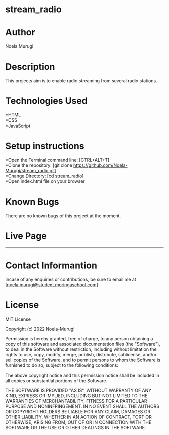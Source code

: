 # stream_radio
# Author
Noela Murugi
# Description
This projects aim is to enable radio streaming from several radio stations.
# Technologies Used
*HTML<br>
*CSS<br>
*JavaScript<br>
# Setup instructions
*Open the Terminal command line: [CTRL+ALT+T]<br>
*Clone the repository: [git clone https://github.com/Noela-Murugi/stream_radio.git]<br>
*Change Directory: [cd stream_radio]<br>
*Open index.html file on your browser
# Known Bugs
There are no known bugs of this project at the moment.
# Live Page
***************************************
<!-- https://Noela-Murugi.github.io/stream_radio/-->
# Contact Informantion
Incase of any enquiries or contributions, be sure to email me at [noela.murugi@student.moringaschool.com]
# License

MIT License

Copyright (c) 2022 Noela-Murugi

Permission is hereby granted, free of charge, to any person obtaining a copy
of this software and associated documentation files (the "Software"), to deal
in the Software without restriction, including without limitation the rights
to use, copy, modify, merge, publish, distribute, sublicense, and/or sell
copies of the Software, and to permit persons to whom the Software is
furnished to do so, subject to the following conditions:

The above copyright notice and this permission notice shall be included in all
copies or substantial portions of the Software.

THE SOFTWARE IS PROVIDED "AS IS", WITHOUT WARRANTY OF ANY KIND, EXPRESS OR
IMPLIED, INCLUDING BUT NOT LIMITED TO THE WARRANTIES OF MERCHANTABILITY,
FITNESS FOR A PARTICULAR PURPOSE AND NONINFRINGEMENT. IN NO EVENT SHALL THE
AUTHORS OR COPYRIGHT HOLDERS BE LIABLE FOR ANY CLAIM, DAMAGES OR OTHER
LIABILITY, WHETHER IN AN ACTION OF CONTRACT, TORT OR OTHERWISE, ARISING FROM,
OUT OF OR IN CONNECTION WITH THE SOFTWARE OR THE USE OR OTHER DEALINGS IN THE
SOFTWARE.
